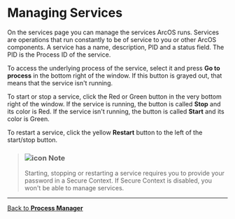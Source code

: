# Managing Services

On the services page you can manage the services ArcOS runs. Services are operations that run constantly to be of service to you or other ArcOS components. A service has a name, description, PID and a status field. The PID is the Process ID of the service.

To access the underlying process of the service, select it and press **Go to process** in the bottom right of the window. If this button is grayed out, that means that the service isn't running.

To start or stop a service, click the Red or Green button in the very bottom right of the window. If the service is running, the button is called **Stop** and its color is Red. If the service isn't running, the button is called **Start** and its color is Green.

To restart a service, click the yellow **Restart** button to the left of the start/stop button.

> ### ![icon](#WarningIcon) **Note**
>
> Starting, stopping or restarting a service requires you to provide your password in a Secure Context. If Secure Context is disabled, you won't be able to manage services.

---

[Back to **Process Manager**](@client/help/ProcessManager.md)

